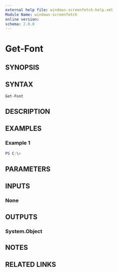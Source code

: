 ```yaml
---
external help file: windows-screenfetch-help.xml
Module Name: windows-screenfetch
online version:
schema: 2.0.0
---
```


# Get-Font

## SYNOPSIS


## SYNTAX

```
Get-Font
```

## DESCRIPTION


## EXAMPLES

### Example 1
```powershell
PS C:\> 
```



## PARAMETERS

## INPUTS

### None

## OUTPUTS

### System.Object
## NOTES

## RELATED LINKS
